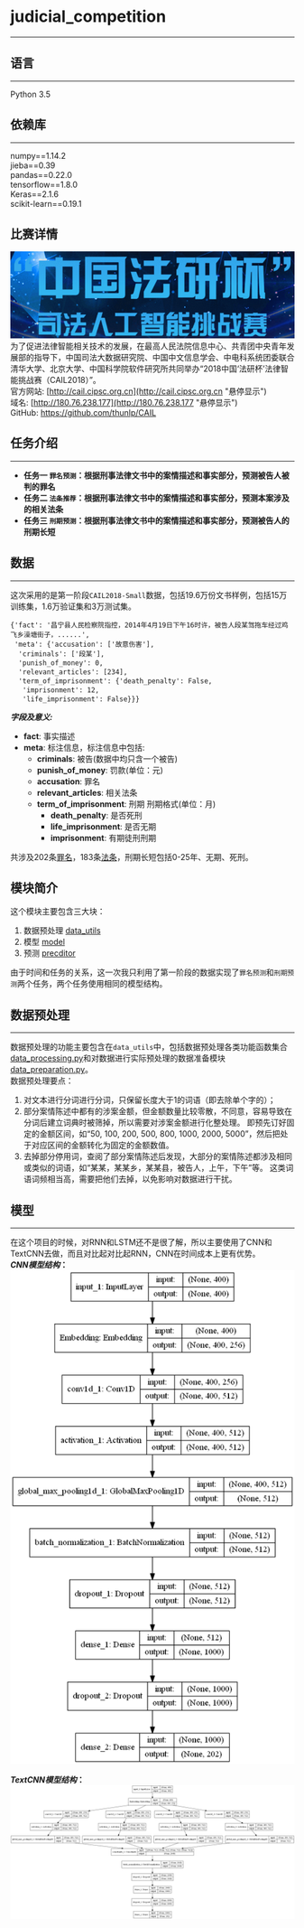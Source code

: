 # **judicial_competition**
------------------------------

## **语言**
-----------
Python 3.5<br>


## **依赖库**
----------
numpy==1.14.2<br>
jieba==0.39<br>
pandas==0.22.0<br>
tensorflow==1.8.0<br>
Keras==2.1.6<br>
scikit-learn==0.19.1<br>

## **比赛详情**
![比赛介绍](/pics/competition.png)<br>
为了促进法律智能相关技术的发展，在最高人民法院信息中心、共青团中央青年发展部的指导下，中国司法大数据研究院、中国中文信息学会、中电科系统团委联合清华大学、北京大学、中国科学院软件研究所共同举办“2018中国‘法研杯’法律智能挑战赛（CAIL2018）”。<br>
官方网站:  [http://cail.cipsc.org.cn](http://cail.cipsc.org.cn "悬停显示")<br>
域名:     [http://180.76.238.177](http://180.76.238.177 "悬停显示")<br>
GitHub:  [https://github.com/thunlp/CAIL ](https://github.com/thunlp/CAIL "悬停显示")

## **任务介绍**
--------------------
* __任务一 `罪名预测`：根据刑事法律文书中的案情描述和事实部分，预测被告人被判的罪名__<br>
* __任务二 `法条推荐`：根据刑事法律文书中的案情描述和事实部分，预测本案涉及的相关法条__<br>
* __任务三 `刑期预测`：根据刑事法律文书中的案情描述和事实部分，预测被告人的刑期长短__<br>

## **数据**
--------------------
这次采用的是第一阶段`CAIL2018-Small`数据，包括19.6万份文书样例，包括15万训练集，1.6万验证集和3万测试集。<br>
```
{'fact': '昌宁县人民检察院指控，2014年4月19日下午16时许，被告人段某驾拖车经过鸡飞乡澡塘街子，......',
 'meta': {'accusation': ['故意伤害'],
  'criminals': ['段某'],
  'punish_of_money': 0,
  'relevant_articles': [234],
  'term_of_imprisonment': {'death_penalty': False,
   'imprisonment': 12,
   'life_imprisonment': False}}}
```
__*字段及意义:*__
* **fact**: 事实描述
* **meta**: 标注信息，标注信息中包括:
	* **criminals**: 被告(数据中均只含一个被告)
	* **punish\_of\_money**: 罚款(单位：元)
	* **accusation**: 罪名
	* **relevant\_articles**: 相关法条
	* **term\_of\_imprisonment**: 刑期
		刑期格式(单位：月)
		* **death\_penalty**: 是否死刑
		* **life\_imprisonment**: 是否无期
		* **imprisonment**: 有期徒刑刑期


共涉及202条[罪名](/good/accu.txt)，183条[法条](/good/law.txt)，刑期长短包括0-25年、无期、死刑。<br>

## **模块简介**
这个模块主要包含三大块：
1. 数据预处理 [data_utils](/data_utils)
2. 模型 [model](/model)
3. 预测 [precditor](/python_sample/predictor)

由于时间和任务的关系，这一次我只利用了第一阶段的数据实现了`罪名预测`和`刑期预测`两个任务，两个任务使用相同的模型结构。

## **数据预处理**
--------------------
数据预处理的功能主要包含在`data_utils`中，包括数据预处理各类功能函数集合[data_processing.py](/data_utils/data_processing.py)和对数据进行实际预处理的数据准备模块[data_preparation.py](/data_utils/data_preparation.py)。<br>
数据预处理要点：
1. 对文本进行分词进行分词，只保留长度大于1的词语（即去除单个字的）；
2. 部分案情陈述中都有的涉案金额，但金额数量比较零散，不同意，容易导致在分词后建立词典时被筛掉，所以需要对涉案金额进行化整处理。
即预先订好固定的金额区间，如“50, 100, 200, 500, 800, 1000, 2000, 5000”，然后把处于对应区间的金额转化为固定的金额数值。
3. 去掉部分停用词，查阅了部分案情陈述后发现，大部分的案情陈述都涉及相同或类似的词语，如“某某，某某乡，某某县，被告人，上午，下午”等。
这类词语词频相当高，需要把他们去掉，以免影响对数据进行干扰。


## **模型**
--------------------
在这个项目的时候，对RNN和LSTM还不是很了解，所以主要使用了CNN和TextCNN去做，而且对比起对比起RNN，CNN在时间成本上更有优势。<br>
__*CNN模型结构*：__<br>
![](/pics/cnn_filter3.png)

__*TextCNN模型结构*：__<br>
![](/pics/textcnn_filter345.png)




